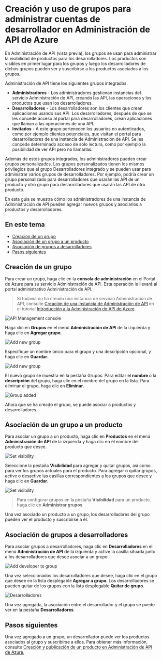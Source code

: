 <properties pageTitle="How to create and use groups to manage developer accounts in Azure API Management" metaKeywords="" description="Learn how to manage developer accounts using groups in Azure API Management" metaCanonical="" services="" documentationCenter="API Management" title="How to create and use groups to manage developer accounts in Azure API Management" authors="sdanie" solutions="" manager="" editor="" />

<tags ms.service="api-management" ms.workload="mobile" ms.tgt_pltfrm="na" ms.devlang="na" ms.topic="article" ms.date="01/01/1900" ms.author="sdanie"></tags>

# Creación y uso de grupos para administrar cuentas de desarrollador en Administración de API de Azure

En Administración de API (vista previa), los grupos se usan para administrar la visibilidad de productos para los desarrolladores. Los productos son visibles en primer lugar para los grupos y luego los desarrolladores de dichos grupos pueden ver y suscribirse a los productos asociados a los grupos.

Administración de API tiene los siguientes grupos integrados.

-   **Administradores** - Los administradores gestionan instancias del servicio Administración de API, creando las API, las operaciones y los productos que usan los desarrolladores.
-   **Desarrolladores** - Los desarrolladores son los clientes que crean aplicaciones usando sus API. Los desarrolladores, después de que se les concede acceso al portal para desarrolladores, crean aplicaciones que llaman a las operaciones de una API.
-   **Invitados** - A este grupo pertenecen los usuarios no autenticados, como por ejemplo clientes potenciales, que visitan el portal para desarrolladores de una instancia de Administración de API. Se les concede determinado acceso de solo lectura, como por ejemplo la posibilidad de ver API pero no llamarlas.

Además de estos grupos integrados, los administradores pueden crear grupos personalizados. Los grupos personalizados tienen los mismos privilegios que el grupo Desarrolladores integrado y se pueden usar para administrar varios grupos de desarrolladores. Por ejemplo, podría crear un grupo personalizado para desarrolladores que usarán las API de un producto y otro grupo para desarrolladores que usarán las API de otro producto.

En esta guía se muestra cómo los administradores de una instancia de Administración de API pueden agregar nuevos grupos y asociarlos a productos y desarrolladores.

## En este tema

-   [Creación de un grupo][]
-   [Asociación de un grupo a un producto][]
-   [Asociación de grupos a desarrolladores][]
-   [Pasos siguientes][]

## <a name="create-group"> </a>Creación de un grupo

Para crear un grupo, haga clic en la **consola de administración** en el Portal de Azure para su servicio Administración de API. Esta operación le llevará al portal administrativo Administración de API.

> Si todavía no ha creado una instancia de servicio Administración de API, consulte [Creación de una instancia de Administración de API][] en el tutorial [Introducción a la Administración de API de Azure][].

![API Management console][]

Haga clic en **Grupos** en el menú **Administración de API** de la izquierda y haga clic en **Agregar grupo**.

![Add new group][]

Especifique un nombre único para el grupo y una descripción opcional, y haga clic en **Guardar**.

![Add new group][1]

El nuevo grupo se muestra en la pestaña Grupos. Para editar el **nombre** o la **descripción** del grupo, haga clic en el nombre del grupo en la lista. Para eliminar el grupo, haga clic en **Eliminar**.

![Group added][]

Ahora que se ha creado el grupo, se puede asociar a productos y desarrolladores.

## <a name="associate-group-product"> </a>Asociación de un grupo a un producto

Para asociar un grupo a un producto, haga clic en **Productos** en el menú **Administración de API** de la izquierda y haga clic en el nombre del producto que desee.

![Set visibility][]

Seleccione la pestaña **Visibilidad** para agregar y quitar grupos, así como para ver los grupos actuales para el producto. Para agregar o quitar grupos, active o desactive las casillas correspondientes a los grupos que desee y haga clic en **Guardar**.

![Set visibility][2]

> Para configurar grupos en la pestaña **Visibilidad** para un producto, haga clic en **Administrar grupos**.

Una vez asociado un producto a un grupo, los desarrolladores del grupo pueden ver el producto y suscribirse a él.

## <a name="associate-group-developer"> </a>Asociación de grupos a desarrolladores

Para asociar grupos a desarrolladores, haga clic en **Desarrolladores** en el menú **Administración de API** de la izquierda y active la casilla situada junto a los desarrolladores que desee asociar a un grupo.

![Add developer to group][]

Una vez seleccionados los desarrolladores que desee, haga clic en el grupo que desee en la lista desplegable **Agregar a grupo**. Los desarrolladores se pueden quitar de los grupos con la lista desplegable **Quitar de grupo**.

![Desarrolladores][]

Una vez agregada, la asociación entre el desarrollador y el grupo se puede ver en la pestaña **Desarrolladores**.

## <a name="next-steps"> </a>Pasos siguientes

Una vez agregado a un grupo, un desarrollador puede ver los productos asociados al grupo y suscribirse a ellos. Para obtener más información, consulte [Creación y publicación de un producto en Administración de API de Azure][],

  [Creación de un grupo]: #create-group
  [Asociación de un grupo a un producto]: #associate-group-product
  [Asociación de grupos a desarrolladores]: #associate-group-developer
  [Pasos siguientes]: #next-steps
  [Creación de una instancia de Administración de API]: ../api-management-get-started/#create-service-instance
  [Introducción a la Administración de API de Azure]: ../api-management-get-started
  [API Management console]: ./media/api-management-howto-create-groups/api-management-management-console.png
  [Add new group]: ./media/api-management-howto-create-groups/api-management-add-group.png
  [1]: ./media/api-management-howto-create-groups/api-management-add-group-window.png
  [Group added]: ./media/api-management-howto-create-groups/api-management-new-group.png
  [Set visibility]: ./media/api-management-howto-create-groups/api-management-add-group-to-product.png
  [2]: ./media/api-management-howto-create-groups/api-management-add-group-to-product-visibility.png
  [Add developer to group]: ./media/api-management-howto-create-groups/api-management-add-group-to-developer.png
  [Desarrolladores]: ./media/api-management-howto-create-groups/api-management-add-group-to-developer-saved.png
  [Creación y publicación de un producto en Administración de API de Azure]: ../api-management-howto-add-products
